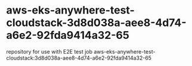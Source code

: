 # aws-eks-anywhere-test-cloudstack-3d8d038a-aee8-4d74-a6e2-92fda9414a32-65
repository for use with E2E test job aws-eks-anywhere-test-cloudstack:3d8d038a-aee8-4d74-a6e2-92fda9414a32-65
